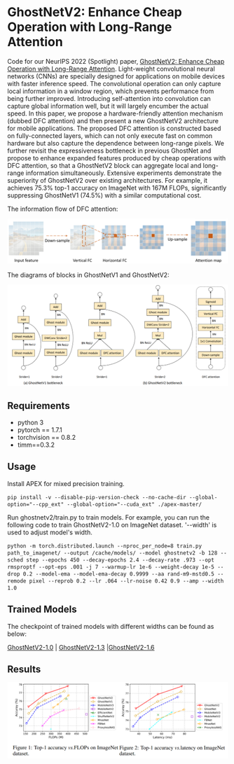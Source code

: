 # GhostNetV2: Enhance Cheap Operation with Long-Range Attention

Code for our NeurIPS 2022 (Spotlight) paper, [GhostNetV2: Enhance Cheap Operation with Long-Range Attention](https://openreview.net/pdf/6db544c65bbd0fa7d7349508454a433c112470e2.pdf). Light-weight convolutional neural networks (CNNs) are specially designed for applications on mobile devices with faster inference speed. The convolutional operation can only capture local information in a window region, which prevents  performance from being further improved. Introducing self-attention into convolution can capture global information well, but it will largely encumber the actual speed. In this paper, we propose a hardware-friendly attention mechanism (dubbed DFC attention) and then present a new GhostNetV2 architecture for mobile applications. The proposed DFC attention is constructed based on fully-connected layers, which can not only execute fast on common hardware but also capture the dependence between long-range pixels. We further revisit the expressiveness bottleneck in previous GhostNet and propose to enhance expanded features produced by cheap operations with DFC attention, so that a GhostNetV2 block can aggregate local and long-range information simultaneously. Extensive experiments demonstrate the superiority of GhostNetV2 over existing architectures. For example, it achieves 75.3% top-1 accuracy on ImageNet with 167M FLOPs, significantly suppressing GhostNetV1 (74.5%) with a similar computational cost.

The information flow of DFC attention:

<p align="center">
<img src="fig/dfc.PNG" width="800">
</p>


The diagrams of blocks in GhostNetV1 and GhostNetV2:

<p align="center">
<img src="fig/ghostnetv2.PNG" width="800">
</p>



## Requirements

- python 3
- pytorch == 1.7.1
- torchvision == 0.8.2
- timm==0.3.2

## Usage


Install APEX for mixed precision training.

```shell
pip install -v --disable-pip-version-check --no-cache-dir --global-option="--cpp_ext" --global-option="--cuda_ext" ./apex-master/
```

Run ghostnetv2/train.py to train models. For example, you can run the following code to train GhostNetV2-1.0 on ImageNet dataset. '--width' is used to adjust model's width. 

```shell
python -m torch.distributed.launch --nproc_per_node=8 train.py path_to_imagenet/ --output /cache/models/ --model ghostnetv2 -b 128 --sched step --epochs 450 --decay-epochs 2.4 --decay-rate .973 --opt rmsproptf --opt-eps .001 -j 7 --warmup-lr 1e-6 --weight-decay 1e-5 --drop 0.2 --model-ema --model-ema-decay 0.9999 --aa rand-m9-mstd0.5 --remode pixel --reprob 0.2 --lr .064 --lr-noise 0.42 0.9 --amp --width 1.0
```
## Trained Models

The checkpoint of trained models with different widths can be found as below:

[GhostNetV2-1.0](https://github.com/huawei-noah/Efficient-AI-Backbones/releases/download/GhostNetV2/ck_ghostnetv2_10.pth.tar) | [GhostNetV2-1.3](https://github.com/huawei-noah/Efficient-AI-Backbones/releases/download/GhostNetV2/ck_ghostnetv2_13.pth.tar) |[GhostNetV2-1.6](https://github.com/huawei-noah/Efficient-AI-Backbones/releases/download/GhostNetV2/ck_ghostnetv2_16.pth.tar) 

## Results

<p align="center">
<img src="fig/imagenet.PNG" width="900">
</p>
